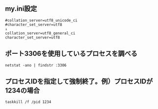## my.ini設定

```
#collation_server=utf8_unicode_ci
#character_set_server=utf8
↓
collation_server=utf8_general_ci
character_set_server=utf8
```

## ポート3306を使用しているプロセスを調べる
```
netstat -ano | findstr :3306
```

## プロセスIDを指定して強制終了。例）プロセスIDが1234の場合
```
taskkill /f /pid 1234
```
